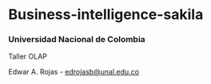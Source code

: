 # Business-intelligence-sakila
### Universidad Nacional de Colombia
Taller OLAP

Edwar A. Rojas - edrojasb@unal.edu.co


